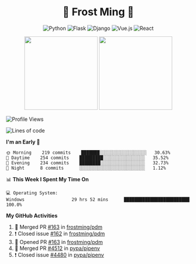 <h1 align="center">🦄 Frost Ming 🐍</h1>

<div align="center">

![Python](https://img.shields.io/badge/-Python-%233776ab?logo=python&style=for-the-badge&logoColor=white)
![Flask](https://img.shields.io/badge/-Flask-%23eeeeee?logo=flask&style=for-the-badge&logoColor=black)
![Django](https://img.shields.io/badge/-Django-%23092E20?logo=django&style=for-the-badge&logoColor=white)
![Vue.js](https://img.shields.io/badge/-Vue.js-%234fc08d?logo=vue.js&style=for-the-badge&logoColor=white)
![React](https://img.shields.io/badge/-React-%2357d8fb?logo=react&style=for-the-badge&logoColor=white)

</div>

<p align="center">
  <img height="200" src="https://github-readme-stats.vercel.app/api?username=frostming&show_icons=true&theme=dracula&include_all_commits=true" />
  <img height="200" src="https://github-readme-stats.vercel.app/api/top-langs/?username=frostming&theme=dracula&show_icons=true" />
</p>

<!--START_SECTION:waka-->
![Profile Views](http://img.shields.io/badge/Profile%20Views-106-blue)

![Lines of code](https://img.shields.io/badge/From%20Hello%20World%20I%27ve%20Written-13.8%20million%20lines%20of%20code-blue)

**I'm an Early 🐤** 

```text
🌞 Morning    219 commits    ███████░░░░░░░░░░░░░░░░░░   30.63% 
🌆 Daytime    254 commits    █████████░░░░░░░░░░░░░░░░   35.52% 
🌃 Evening    234 commits    ████████░░░░░░░░░░░░░░░░░   32.73% 
🌙 Night      8 commits      ░░░░░░░░░░░░░░░░░░░░░░░░░   1.12%

```


📊 **This Week I Spent My Time On** 

```text
💻 Operating System: 
Windows                  29 hrs 52 mins      █████████████████████████   100.0%

```


<!--END_SECTION:waka-->

**My GitHub Activities**

<!--START_SECTION:activity-->
1. 🎉 Merged PR [#163](https://github.com/frostming/pdm/pull/163) in [frostming/pdm](https://github.com/frostming/pdm)
2. ❗️ Closed issue [#162](https://github.com/frostming/pdm/issues/162) in [frostming/pdm](https://github.com/frostming/pdm)
3. 💪 Opened PR [#163](https://github.com/frostming/pdm/pull/163) in [frostming/pdm](https://github.com/frostming/pdm)
4. 🎉 Merged PR [#4512](https://github.com/pypa/pipenv/pull/4512) in [pypa/pipenv](https://github.com/pypa/pipenv)
5. ❗️ Closed issue [#4480](https://github.com/pypa/pipenv/issues/4480) in [pypa/pipenv](https://github.com/pypa/pipenv)
<!--END_SECTION:activity-->
